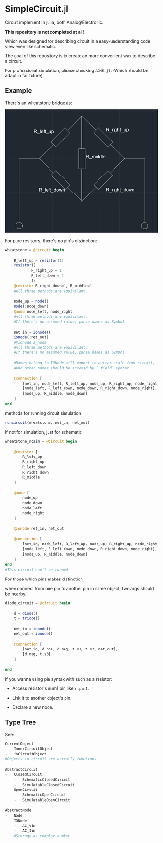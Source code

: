 # SimpleCircuit.jl
Circuit implement in julia, both Analog/Electronic.

**This repository is not completed at all!**

Which was designed for describing circuit in a easy-understanding code view even like schematic.

The goal of this repository is to create an more convenient way to describe a circuit.

For professional simulation, please checking `ACME.jl`. (Which should be adapt in far future)

## Example

There's an wheatstone bridge as:

![wheastone](https://github.com/XLin0mu/SimpleCircuit.jl/blob/main/hst.jpg)

For pure resistors, there's no pin's distinction:

```julia
wheatstone = @circuit begin

    R_left_up = resistor(1)
    resistor([
            R_right_up = 1
            R_left_down = 1
            ])
    @resistor R_right_down=1, R_middle=1
    #All three methods are equivilant.

    node_up = node()
    node(:node_down)
    @node node_left, node_right
    #All three methods are equivilant.
    #If there's no assumed value, parse names as Symbol

    net_in = ionode()
    ionode(:net_out)
    #@ionode a_node
    #All three methods are equivilant.
    #If there's no assumed value, parse names as Symbol

    #Names belong to IONode will export to outter scale from circuit, 
    #And other names should be accessd by `.field` syntax.

    @connection [
        [net_in, node_left, R_left_up, node_up, R_right_up, node_right, net_out],
        [node_left, R_left_down, node_down, R_right_down, node_right],
        [node_up, R_middle, node_down]
    ]
end
```

methods for running circuit simulation

```julia
runcircuit(wheatstone, net_in, net_out)
```

If not for simulation, just for schematic

```julia
wheatstone_nosim = @circuit begin

    @resistor [
        R_left_up
        R_right_up
        R_left_down
        R_right_down
        R_middle
    ]

    @node [
        node_up
        node_down
        node_left
        node_right
    ]

    @ionode net_in, net_out

    @connection [
        [net_in, node_left, R_left_up, node_up, R_right_up, node_right, net_out],
        [node_left, R_left_down, node_down, R_right_down, node_right],
        [node_up, R_middle, node_down]
    ]
end
#This circuit can't be runned
```

For those which pins makes distinction

when connect from one pin to another pin in same object, two args should be nearby.

```julia
diode_circuit = @circuit begin

    d = diode()
    t = triode()

    net_in = ionode()
    net_out = ionode()

    @connection [
        [net_in, d.pos, d.neg, t.s1, t.s2, net_out],
        [d.neg, t.s3]
    ]

end
```

If you wanna using pin syntax with such as a resistor:

-   Access resistor's num1 pin like `r.pin1`.

-   Link it to another object's pin.

-   Declare a new node.

## Type Tree

See:

```julia
CurrentObject
-	InnerCircuitObject
-	ioCircuitObject
#Objects in circuit are actually functions

AbstractCircuit
-	ClosedCircuit
	-	SchematicClosedCircuit
	-	SimulatableClosedCircuit
-	OpenCircuit
	-	SchematicOpenCircuit
	-	SimulatableOpenCircuit

AbstractNode
-	Node
-	IONode
	-	AC_Vin
	-	AC_Iin
	#Storage as complex number
```



